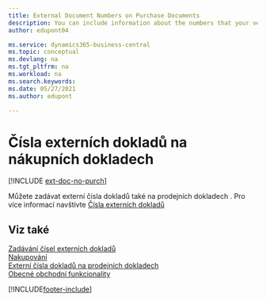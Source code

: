 ```yaml
---
title: External Document Numbers on Purchase Documents
description: You can include information about the numbers that your vendors assign to documents that they send you by using the External Document Number field or the Your Reference field. Learn about the difference between the two fields here.
author: edupont04

ms.service: dynamics365-business-central
ms.topic: conceptual
ms.devlang: na
ms.tgt_pltfrm: na
ms.workload: na
ms.search.keywords:
ms.date: 05/27/2021
ms.author: edupont

---
```

# Čísla externích dokladů na nákupních dokladech

[!INCLUDE [ext-doc-no-purch](includes/ext-doc-no-purch.md)]

Můžete zadávat externí čísla dokladů také na prodejních dokladech . Pro více informací navštivte [Čísla externích dokladů](sales-how-invoice-sales.md#external-document-numbers)

## Viz také

[Zadávání čísel externích dokladů](across-enter-external-document-numbers.md)  
[Nakupování](purchasing-manage-purchasing.md)  
[Externí čísla dokladů na prodejních dokladech](sales-how-invoice-sales.md#external-document-numbers)  
[Obecné obchodní funkcionality](ui-across-business-areas.md)

[!INCLUDE[footer-include](includes/footer-banner.md)]